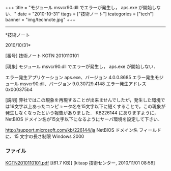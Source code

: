﻿+++
title = "モジュール msvcr90.dll でエラーが発生し， aps.exe が開始しない．"
date = "2010-10-31"
ttags = ["技術ノート"]
tcategories = ["tech"]
banner = "img/technote.jpg"
+++

-----------------------------------------------------------------------------------------------------------------------------

*技術ノート

2010/10/31*


[番号]
技術ノート KGTN 2010110101

[現象]
モジュール msvcr90.dll でエラーが発生し， aps.exe が開始しない．

エラー発生アプリケーション aps.exe、バージョン 4.0.0.8685
エラー発生モジュール msvcr90.dll、バージョン 9.0.30729.4148
エラー発生アドレス 0x000375b4

[説明]
弊社ではこの現象を再現することが出来ませんでしたが，発生した環境では16文字以上あったコンピュータ名を15文字以下に短くすることで，この現象が発生しなくなったという報告がありました．
KB226144 にありますように，NetBIOS
ドメイン名が15文字以下になるようにサーバ環境を設定して下さい．

<http://support.microsoft.com/kb/226144/ja>
NetBIOS ドメイン名 フィールドに、15 文字の長さ制限 Windows 2000


### ファイル

 
 


[KGTN2010110101.pdf](http://techreport.kitasp.net/attachments/download/371/KGTN2010110101.pdf)
 [(61.7 KB)] [kitasp 技術センター, 2010/11/01
08:58]


 


 

